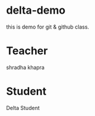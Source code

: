 # delta-demo
this is demo for git &amp; github class.

# Teacher
shradha khapra
 
# Student
Delta Student

